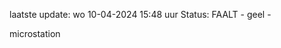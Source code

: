 laatste update: 
wo 10-04-2024 15:48   uur 
Status: FAALT - geel - 
<div class="service Y">microstation</div>